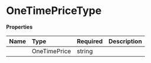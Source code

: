 # OneTimePriceType



**Properties**

| Name | Type | Required | Description |
| :-------- | :----------| :----------| :----------|
    | OneTimePrice | string |  | one_time_price |




<!-- This file was generated by liblab | https://liblab.com/ -->